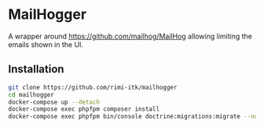 # MailHogger

A wrapper around https://github.com/mailhog/MailHog allowing limiting the emails shown in the UI.

## Installation

```sh
git clone https://github.com/rimi-itk/mailhogger
cd mailhogger
docker-compose up --detach
docker-compose exec phpfpm composer install
docker-compose exec phpfpm bin/console doctrine:migrations:migrate --no-interaction
```
